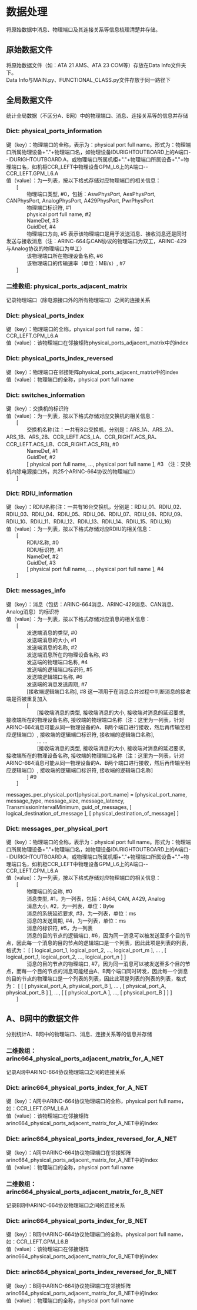 # 数据处理
将原始数据中消息、物理端口及其连接关系等信息梳理清楚并存储。

## 原始数据文件
将原始数据文件（如：ATA 21 AMS、ATA 23 COM等）存放在Data Info文件夹下。\
Data Info与MAIN.py、FUNCTIONAL_CLASS.py文件存放于同一路径下

## 全局数据文件
统计全局数据（不区分A、B网）中的物理端口、消息、连接关系等的信息并存储

### Dict: physical_ports_information
键（key）：物理端口的全称，表示为：physical port full name。形式为：物理端口所属物理设备+"."+物理端口名，如物理设备IDURIGHTOUTBOARD上的A端口--IDURIGHTOUTBOARD.A，或物理端口所属机柜+"."+物理端口所属设备+"."+物理端口名，如机柜CCR_LEFT中物理设备GPM_L6上的A端口--CCR_LEFT.GPM_L6.A\
值（value）：为一列表，按以下格式存储对应物理端口的相关信息：\
&emsp;&emsp;[\
&emsp;&emsp;&emsp;&emsp;物理端口类型, #0，包括：AswPhysPort, AesPhysPort, CANPhysPort, AnalogPhysPort, A429PhysPort, PwrPhysPort\
&emsp;&emsp;&emsp;&emsp;物理端口标识符, #1\
&emsp;&emsp;&emsp;&emsp;physical port full name, #2\
&emsp;&emsp;&emsp;&emsp;NameDef, #3\
&emsp;&emsp;&emsp;&emsp;GuidDef, #4\
&emsp;&emsp;&emsp;&emsp;物理端口方向, #5 表示该物理端口是用于发送消息、接收消息还是同时发送与接收消息（注：ARINC-664与CAN协议的物理端口为双工，ARINC-429与Analog协议的物理端口为单工）\
&emsp;&emsp;&emsp;&emsp;该物理端口所在物理设备名称, #6\
&emsp;&emsp;&emsp;&emsp;该物理端口的传输速率（单位：MB/s）, #7\
&emsp;&emsp;]

### 二维数组: physical_ports_adjacent_matrix
记录物理端口（除电源接口外的所有物理端口）之间的连接关系

### Dict: physical_ports_index
键（key）：物理端口的全称，physical port full name，如：CCR_LEFT.GPM_L6.A\
值（value）：该物理端口在邻接矩阵physical_ports_adjacent_matrix中的index

### Dict: physical_ports_index_reversed
键（key）：物理端口在邻接矩阵physical_ports_adjacent_matrix中的index\
值（value）：物理端口的全称，physical port full name

### Dict: switches_information
键（key）：交换机的标识符\
值（value）：为一列表，按以下格式存储对应交换机的相关信息：\
&emsp;&emsp;[\
&emsp;&emsp;&emsp;&emsp;交换机名称(注：一共有8台交换机，分别是：ARS_1A、ARS_2A、ARS_1B、ARS_2B、CCR_LEFT.ACS_LA、CCR_RIGHT.ACS_RA、CCR_LEFT.ACS_LB、CCR_RIGHT.ACS_RB), #0\
&emsp;&emsp;&emsp;&emsp;NameDef, #1\
&emsp;&emsp;&emsp;&emsp;GuidDef, #2\
&emsp;&emsp;&emsp;&emsp;[ physical port full name, ..., physical port full name  ], #3 （注：交换机内除电源接口外，共25个ARINC-664协议的物理端口）\
&emsp;&emsp;]

### Dict: RDIU_information
键（key）：RDIU名称(注：一共有16台交换机，分别是：RDIU_01、RDIU_02、RDIU_03、RDIU_04、RDIU_05、RDIU_06、RDIU_07、RDIU_08、RDIU_09、RDIU_10、RDIU_11、RDIU_12、RDIU_13、RDIU_14、RDIU_15、RDIU_16)\
值（value）：为一列表，按以下格式存储对应RDIU的相关信息：\
&emsp;&emsp;[\
&emsp;&emsp;&emsp;&emsp;RDIU名称, #0\
&emsp;&emsp;&emsp;&emsp;RDIU标识符, #1\
&emsp;&emsp;&emsp;&emsp;NameDef, #2\
&emsp;&emsp;&emsp;&emsp;GuidDef, #3\
&emsp;&emsp;&emsp;&emsp;[ physical port full name, ..., physical port full name ], #4\
&emsp;&emsp;]

### Dict: messages_info
键（key）：消息（包括：ARINC-664消息、ARINC-429消息、CAN消息、Analog消息）的标识符\
值（value）：为一列表，按以下格式存储对应消息的相关信息：\
&emsp;&emsp;[\
&emsp;&emsp;&emsp;&emsp;发送端消息的类型, #0\
&emsp;&emsp;&emsp;&emsp;发送端消息的大小, #1\
&emsp;&emsp;&emsp;&emsp;发送端消息的名称, #2\
&emsp;&emsp;&emsp;&emsp;发送端消息所在的物理设备名称, #3\
&emsp;&emsp;&emsp;&emsp;发送端的物理端口名称, #4\
&emsp;&emsp;&emsp;&emsp;发送端的逻辑端口标识符, #5\
&emsp;&emsp;&emsp;&emsp;发送端逻辑端口名称, #6\
&emsp;&emsp;&emsp;&emsp;发送端的消息发送周期, #7\
&emsp;&emsp;&emsp;&emsp;[接收端逻辑端口名称], #8 这一项用于在消息合并过程中判断消息的接收端是否被重复加入\
&emsp;&emsp;&emsp;&emsp;[\
&emsp;&emsp;&emsp;&emsp;&emsp;&emsp;[接收端消息的类型, 接收端消息的大小, 接收端对消息的延迟要求, 接收端所在的物理设备名称, 接收端的物理端口名称（注：这里为一列表，针对ARINC-664消息可能从同一物理设备的A、B两个端口进行接收，然后再传输至相应逻辑端口）, 接收端的逻辑端口标识符, 接收端的逻辑端口名称],\
&emsp;&emsp;&emsp;&emsp;&emsp;&emsp;... ...\
&emsp;&emsp;&emsp;&emsp;&emsp;&emsp;[接收端消息的类型, 接收端消息的大小, 接收端对消息的延迟要求, 接收端所在的物理设备名称, 接收端的物理端口名称（注：这里为一列表，针对ARINC-664消息可能从同一物理设备的A、B两个端口进行接收，然后再传输至相应逻辑端口）, 接收端的逻辑端口标识符, 接收端的逻辑端口名称]\
&emsp;&emsp;&emsp;&emsp;] #9\
&emsp;&emsp;]

messages_per_physical_port[physical_port_name] = [physical_port_name, message_type, message_size, message_latency, TransmissionIntervalMinimum, guid_of_messages, [ logical_destination_of_message ], [ physical_destination_of_message] ]

### Dict: messages_per_physical_port
键（key）：物理端口的全称，表示为：physical port full name。形式为：物理端口所属物理设备+"."+物理端口名，如物理设备IDURIGHTOUTBOARD上的A端口--IDURIGHTOUTBOARD.A，或物理端口所属机柜+"."+物理端口所属设备+"."+物理端口名，如机柜CCR_LEFT中物理设备GPM_L6上的A端口--CCR_LEFT.GPM_L6.A\
值（value）：为一列表，按以下格式存储对应物理端口的相关信息：\
&emsp;&emsp;[\
&emsp;&emsp;&emsp;&emsp;物理端口的全称, #0\
&emsp;&emsp;&emsp;&emsp;消息类型, #1，为一列表，包括：A664, CAN, A429, Analog\
&emsp;&emsp;&emsp;&emsp;消息大小, #2，为一列表，单位：Byte\
&emsp;&emsp;&emsp;&emsp;消息的系统延迟要求, #3，为一列表，单位：ms\
&emsp;&emsp;&emsp;&emsp;消息的发送周期, #4，为一列表，单位：ms\
&emsp;&emsp;&emsp;&emsp;消息的标识符, #5，为一列表\
&emsp;&emsp;&emsp;&emsp;消息的目的节点的逻辑端口, #6，因为同一消息可以被发送至多个目的节点，因此每一个消息的目的节点的逻辑端口是一个列表，因此此项是列表的列表，格式为：
[ [ logical_port_1, logical_port_2, ..., logical_port_m ], ... , [ logical_port_1, logical_port_2, ..., logical_port_n ] ]\
&emsp;&emsp;&emsp;&emsp;消息的目的节点的物理端口, #7，因为同一消息可以被发送至多个目的节点，而每一个目的节点的消息可能经由A、B两个端口同时转发，因此每一个消息的目的节点的物理端口是一个列表的列表，因此此项是列表的列表的列表，格式为：
[ [ [ physical_port_A, physical_port_B ], ... , [ physical_port_A, physical_port_B ] ], ..., [ [ physical_port_A ], ..., [ physical_port_B ] ] ]\
&emsp;&emsp;]

## A、B网中的数据文件
分别统计A、B网中的物理端口、消息、连接关系等的信息并存储

### 二维数组：arinc664_physical_ports_adjacent_matrix_for_A_NET
记录A网中ARINC-664协议物理端口之间的连接关系

### Dict: arinc664_physical_ports_index_for_A_NET
键（key）：A网中ARINC-664协议物理端口的全称，physical port full name，如：CCR_LEFT.GPM_L6.A\
值（value）：该物理端口在邻接矩阵arinc664_physical_ports_adjacent_matrix_for_A_NET中的index

### Dict: arinc664_physical_ports_index_reversed_for_A_NET
键（key）：A网中ARINC-664协议物理端口在邻接矩阵arinc664_physical_ports_adjacent_matrix_for_A_NET中的index\
值（value）：物理端口的全称，physical port full name

### 二维数组：arinc664_physical_ports_adjacent_matrix_for_B_NET
记录B网中ARINC-664协议物理端口之间的连接关系

### Dict: arinc664_physical_ports_index_for_B_NET
键（key）：B网中ARINC-664协议物理端口的全称，physical port full name，如：CCR_LEFT.GPM_L6.B\
值（value）：该物理端口在邻接矩阵arinc664_physical_ports_adjacent_matrix_for_B_NET中的index

### Dict: arinc664_physical_ports_index_reversed_for_B_NET
键（key）：B网中ARINC-664协议物理端口在邻接矩阵arinc664_physical_ports_adjacent_matrix_for_B_NET中的index\
值（value）：物理端口的全称，physical port full name
